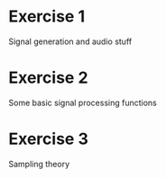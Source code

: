 # Exercise 1
Signal generation and audio stuff

# Exercise 2
Some basic signal processing functions

# Exercise 3
Sampling theory
